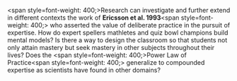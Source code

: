 <span style=font-weight: 400;>Research can investigate and further extend in different contexts the work of </span>**Ericsson et al. 1993**<span style=font-weight: 400;> who asserted the value of deliberate practice in the pursuit of expertise. How do expert spellers mathletes and quiz bowl champions build mental models? Is there a way to design the classroom so that students not only attain mastery but seek mastery in other subjects throughout their lives? Does the </span><span style=font-weight: 400;>Power Law of Practice</span><span style=font-weight: 400;> generalize to compounded expertise as scientists have found in other domains?</span>